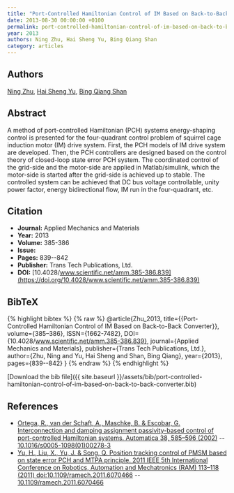 ```yaml
---
title: "Port-Controlled Hamiltonian Control of IM Based on Back-to-Back Converter"
date: 2013-08-30 00:00:00 +0100
permalink: port-controlled-hamiltonian-control-of-im-based-on-back-to-back-converter
year: 2013
authors: Ning Zhu, Hai Sheng Yu, Bing Qiang Shan
category: articles
---
```

 
## Authors
[Ning Zhu](authors/ning-zhu), [Hai Sheng Yu](authors/haisheng-yu), [Bing Qiang Shan](authors/bing-qiang-shan)
 
## Abstract
A method of port-controlled Hamiltonian (PCH) systems energy-shaping control is presented for the four-quadrant control problem of squirrel cage induction motor (IM) drive system. First, the PCH models of IM drive system are developed. Then, the PCH controllers are designed based on the control theory of closed-loop state error PCH system. The coordinated control of the grid-side and the motor-side are applied in Matlab/simulink, which the motor-side is started after the grid-side is achieved up to stable. The controlled system can be achieved that DC bus voltage controllable, unity power factor, energy bidirectional flow, IM run in the four-quadrant, etc.
 
## Citation
- **Journal:** Applied Mechanics and Materials
- **Year:** 2013
- **Volume:** 385-386
- **Issue:** 
- **Pages:** 839--842
- **Publisher:** Trans Tech Publications, Ltd.
- **DOI:** [10.4028/www.scientific.net/amm.385-386.839](https://doi.org/10.4028/www.scientific.net/amm.385-386.839)
 
## BibTeX
{% highlight bibtex %}
{% raw %}
@article{Zhu_2013,
  title={{Port-Controlled Hamiltonian Control of IM Based on Back-to-Back Converter}},
  volume={385–386},
  ISSN={1662-7482},
  DOI={10.4028/www.scientific.net/amm.385-386.839},
  journal={Applied Mechanics and Materials},
  publisher={Trans Tech Publications, Ltd.},
  author={Zhu, Ning and Yu, Hai Sheng and Shan, Bing Qiang},
  year={2013},
  pages={839--842}
}
{% endraw %}
{% endhighlight %}
 
[Download the bib file]({{ site.baseurl }}/assets/bib/port-controlled-hamiltonian-control-of-im-based-on-back-to-back-converter.bib)
 
## References
- [Ortega, R., van der Schaft, A., Maschke, B. & Escobar, G. Interconnection and damping assignment passivity-based control of port-controlled Hamiltonian systems. Automatica 38, 585–596 (2002)](interconnection-and-damping-assignment-passivity-based-control-of-port-controlled-hamiltonian-systems) -- [10.1016/s0005-1098(01)00278-3](https://doi.org/10.1016/s0005-1098(01)00278-3)
- [Yu, H., Liu, X., Yu, J. & Song, Q. Position tracking control of PMSM based on state error PCH and MTPA principle. 2011 IEEE 5th International Conference on Robotics, Automation and Mechatronics (RAM) 113–118 (2011) doi:10.1109/ramech.2011.6070466](position-tracking-control-of-pmsm-based-on-state-error-pch-and-mtpa-principle) -- [10.1109/ramech.2011.6070466](https://doi.org/10.1109/ramech.2011.6070466)

